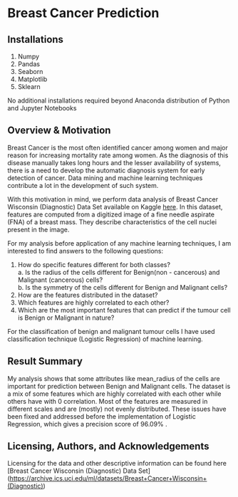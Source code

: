 # Breast Cancer Prediction <br>

## Installations <br>
1. Numpy
2. Pandas
3. Seaborn
4. Matplotlib
5. Sklearn

No additional installations required beyond Anaconda distribution of Python and Jupyter Notebooks 

## Overview & Motivation <br>

Breast Cancer is the most often identified cancer among women and major reason for increasing mortality rate among women. As the diagnosis of this disease manually takes long hours and the lesser availability of systems, there is a need to develop the automatic diagnosis system for early detection of cancer.
Data mining and machine learning techniques contribute a lot in the development of such system. <br>

With this motivation in mind, we perform data analysis of Breast Cancer Wisconsin (Diagnostic) Data Set available on Kaggle [here](https://www.kaggle.com/datasets/uciml/breast-cancer-wisconsin-data?resource=download). In this dataset, features are computed from a digitized image of a fine needle aspirate (FNA) of a breast mass. They describe characteristics of the cell nuclei present in the image. <br>

For my analysis before application of any machine learning techniques, I am interested to find answers to the following questions:<br>
1. How do specific features different for both classes? <br>
   a. Is the radius of the cells different for Benign(non - cancerous) and Malignant (cancerous) cells? <br>
   b. Is the symmetry of the cells different for Benign and Malignant cells?<br>
2. How are the features distributed in the dataset?<br>
3. Which features are highly correlated to each other? <br>
4. Which are the most important features that can predict if the tumour cell is Benign or Malignant in nature?

For the classification of benign and malignant tumour cells I have used classification technique (Logistic Regression) of machine learning.

## Result Summary <br>
My analysis shows that some attributes like mean_radius of the cells are important for prediction between Benign and Malignant cells. The dataset is a mix of some features which are highly correlated with each other while others have with 0 correlation. Most of the features are measured in different scales and are (mostly) not evenly distributed. These issues have been fixed and addressed before the implementation of Logistic Regression, which gives a precision score of 96.09% .

## Licensing, Authors, and Acknowledgements
Licensing for the data and other descriptive information can be found here [Breast Cancer Wisconsin (Diagnostic) Data Set] (https://archive.ics.uci.edu/ml/datasets/Breast+Cancer+Wisconsin+(Diagnostic))

